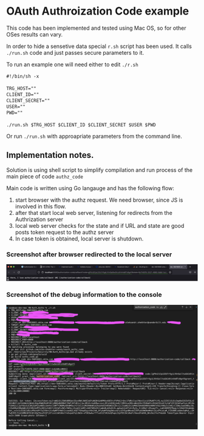 # OAuth Authroization Code example

This code has been implemented and tested using Mac OS, so for other OSes results can vary.

In order to hide a sensetive data special ```r.sh``` script has been used. It calls ```./run.sh``` code and just passes secure parameters to it.

To run an example one will need either to edit ```./r.sh``` 

```
#!/bin/sh -x

TRG_HOST=""
CLIENT_ID=""
CLIENT_SECRET=""
USER=""
PWD=""

./run.sh $TRG_HOST $CLIENT_ID $CLIENT_SECRET $USER $PWD
```

Or run ```./run.sh``` with approapriate parameters from the command line.

## Implementation notes.

Solution is using shell script to simplify compilation and run process of the main piece of code ```authz_code```

Main code is written using Go langauge and has the following flow:
1) start browser with the authz request. We need browser, since JS is involved in this flow.
2) after that start local web server, listening for redirects from the Authrization server
3) local web server checks for the state and if URL and state are good posts token request to the authz server
4) In case token is obtained, local server is shutdown.

### Screenshot after browser redirected to the local server
![Browser after redirect](./screenshots/browser.png)

### Screenshot of the debug information to the console
![Console debug info](./screenshots/authz_log.png)

